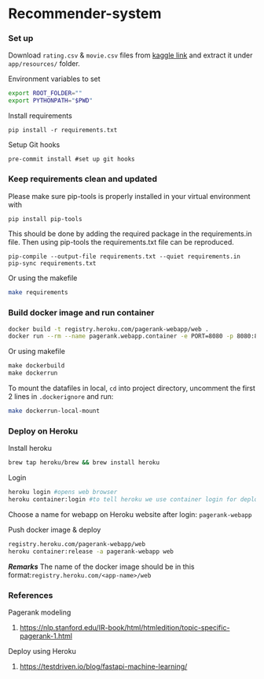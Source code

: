 # Recommender-system

### Set up

Download `rating.csv` & `movie.csv` files from [kaggle link](https://www.kaggle.com/datasets/grouplens/movielens-20m-dataset?select=rating.csv)
and extract it under `app/resources/` folder. 

Environment variables to set 
```bash
export ROOT_FOLDER=""
export PYTHONPATH="$PWD"

```

Install requirements 

`pip install -r requirements.txt`

Setup Git hooks

`pre-commit install #set up git hooks`

### Keep requirements clean and updated
Please make sure pip-tools is properly installed in your virtual environment with

```bash
pip install pip-tools

```
This should be done by adding the required package in the requirements.in file. 
Then using pip-tools the requirements.txt file can be reproduced. 

```
pip-compile --output-file requirements.txt --quiet requirements.in
pip-sync requirements.txt
```
Or using the makefile

```bash
make requirements
```

### Build docker image and run container
```bash
docker build -t registry.heroku.com/pagerank-webapp/web .
docker run --rm --name pagerank.webapp.container -e PORT=8080 -p 8080:8080 registry.heroku.com/pagerank-webapp/web:latest
```
Or using makefile 
```makefile
make dockerbuild
make dockerrun
```

To mount the datafiles in local, `cd` into project directory, uncomment the first 2 lines in `.dockerignore` and run:
```bash
make dockerrun-local-mount
```

### Deploy on Heroku 

Install heroku 

```bash
brew tap heroku/brew && brew install heroku
```

Login
```bash
heroku login #opens web browser
heroku container:login #to tell heroku we use container login for deployment
```

Choose a name for webapp on Heroku website after login:
`pagerank-webapp`

Push docker image & deploy
```bash
registry.heroku.com/pagerank-webapp/web
heroku container:release -a pagerank-webapp web
```

***Remarks***
The name of the docker image should be in this format:`registry.heroku.com/<app-name>/web`

### References
Pagerank modeling 

1. https://nlp.stanford.edu/IR-book/html/htmledition/topic-specific-pagerank-1.html

Deploy using Heroku 
1. https://testdriven.io/blog/fastapi-machine-learning/